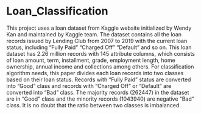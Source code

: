 # Loan_Classification

This project uses a loan dataset from Kaggle website initialized by Wendy Kan and maintained by Kaggle team. The dataset contains all the loan records issued by Lending Club from 2007 to 2019 with the current loan status, including “Fully Paid” “Charged Off” “Default” and so on. This loan dataset has 2.26 million records with 145 attribute columns, which consists of loan amount, term, installment, grade, employment length, home ownership, annual income and collections among others. For classification algorithm needs, this paper divides each loan records into two classes based on their loan status. Records with “Fully Paid” status are converted into “Good” class and records with “Charged Off” or “Default” are converted into “Bad” class. The majority records (262447) in the dataset are in “Good” class and the minority records (1043940) are negative “Bad” class. It is no doubt that the ratio between two classes is imbalanced.
